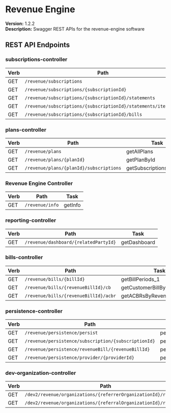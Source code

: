 # Revenue Engine

**Version:** 1.2.2  
**Description:** Swagger REST APIs for the revenue-engine software  


## REST API Endpoints

### subscriptions-controller
| Verb | Path | Task |
|------|------|------|
| GET | `/revenue/subscriptions` | getAllSubscriptions |
| GET | `/revenue/subscriptions/{subscriptionId}` | getSubscription |
| GET | `/revenue/subscriptions/{subscriptionId}/statements` | statementCalculator |
| GET | `/revenue/subscriptions/{subscriptionId}/statements/itemsonly` | statementItems |
| GET | `/revenue/subscriptions/{subscriptionId}/bills` | getBillPeriods |

### plans-controller
| Verb | Path | Task |
|------|------|------|
| GET | `/revenue/plans` | getAllPlans |
| GET | `/revenue/plans/{planId}` | getPlanById |
| GET | `/revenue/plans/{planId}/subscriptions` | getSubscriptionsByPlanId |

### Revenue Engine Controller
| Verb | Path | Task |
|------|------|------|
| GET | `/revenue/info` | getInfo |

### reporting-controller
| Verb | Path | Task |
|------|------|------|
| GET | `/revenue/dashboard/{relatedPartyId}` | getDashboard |

### bills-controller
| Verb | Path | Task |
|------|------|------|
| GET | `/revenue/bills/{billId}` | getBillPeriods_1 |
| GET | `/revenue/bills/{revenueBillId}/cb` | getCustomerBillByRevenueBillId |
| GET | `/revenue/bills/{revenueBillId}/acbr` | getACBRsByRevenueBillId |

### persistence-controller
| Verb | Path | Task |
|------|------|------|
| GET | `/revenue/persistence/persist` | peristEverything |
| GET | `/revenue/persistence/subscription/{subscriptionId}` | peristForSubscription |
| GET | `/revenue/persistence/revenueBill/{revenueBillId}` | peristRevenueBill |
| GET | `/revenue/persistence/provider/{providerId}` | peristForProvider |

### dev-organization-controller
| Verb | Path | Task |
|------|------|------|
| GET | `/dev2/revenue/organizations/{referrerOrganizationId}/referrals` | listReferralsProviders |
| GET | `/dev2/revenue/organizations/{referralOrganizationId}/referrer` | getReferrerProvider |

